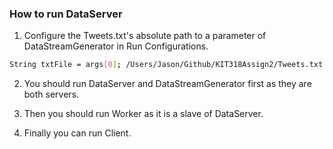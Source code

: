 ### How to run DataServer

1. Configure the Tweets.txt's absolute path to a parameter of DataStreamGenerator in Run Configurations.
``` bash
String txtFile = args[0]; /Users/Jason/Github/KIT318Assign2/Tweets.txt
```

2. You should run DataServer and DataStreamGenerator first as they are both servers.

3. Then you should run Worker as it is a slave of DataServer.

4. Finally you can run Client.
